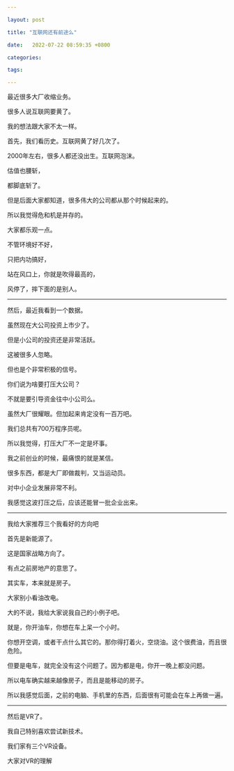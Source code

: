 ```yaml
---

layout: post

title: "互联网还有前途么"

date:   2022-07-22 08:59:35 +0800

categories:

tags:

---
```


最近很多大厂收缩业务。

很多人说互联网要黄了。

我的想法跟大家不太一样。

首先，我们看历史。互联网黄了好几次了。

2000年左右，很多人都还没出生。互联网泡沫。

估值也腰斩，

都脚底斩了。

但是后面大家都知道，很多伟大的公司都从那个时候起来的。

所以我觉得危和机是并存的。

大家都乐观一点。

不管环境好不好，

只把内功搞好，

站在风口上，你就是吹得最高的，

风停了，摔下面的是别人。

---

然后，最近我看到一个数据。

虽然现在大公司投资上市少了。

但是小公司的投资还是非常活跃。

这被很多人忽略。

但也是个非常积极的信号。

你们说为啥要打压大公司？

不就是要引导资金往中小公司么。

虽然大厂很耀眼。但加起来肯定没有一百万吧。

我们总共有700万程序员呢。

所以我觉得，打压大厂不一定是坏事。

我之前创业的时候，最痛恨的就是某信。

很多东西，都是大厂即做裁判，又当运动员。

对中小企业发展非常不利。

我感觉这波打压之后，应该还能冒一批企业出来。

---

我给大家推荐三个我看好的方向吧

首先是新能源了。

这是国家战略方向了。

有点之前房地产的意思了。

其实车，本来就是房子。

大家别小看油改电。

大的不说，我给大家说我自己的小例子吧。

就是，你开油车，你想在车上呆一个小时。

你想开空调，或者干点什么其它的。那你得打着火，空烧油。这个很费油，而且很危险。

但要是电车，就完全没有这个问题了。因为都是电，你开一晚上都没问题。

所以电车确实越来越像房子，而且是能移动的房子。

所以我感觉后面，之前的电脑、手机里的东西，后面很有可能会在车上再做一遍。

---

然后是VR了。

我自己特别喜欢尝试新技术。

我们家有三个VR设备。

大家对VR的理解
